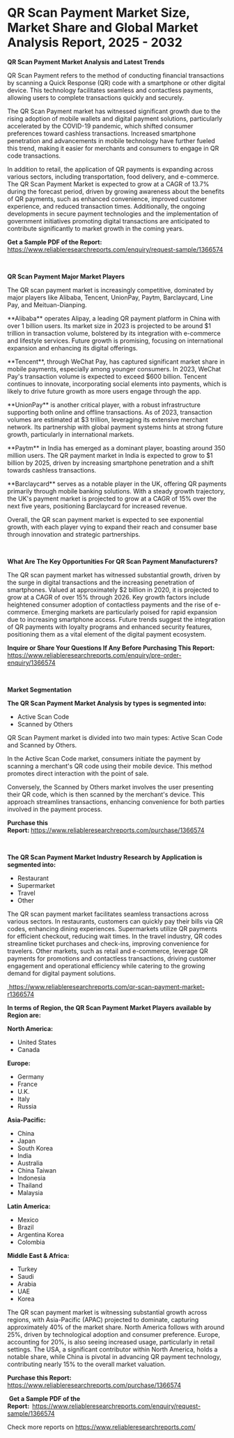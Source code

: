 <p><h1>QR Scan Payment Market Size, Market Share and Global Market Analysis Report, 2025 - 2032</h1></p><p><strong>QR Scan Payment Market Analysis and Latest Trends</strong></p>
<p><p>QR Scan Payment refers to the method of conducting financial transactions by scanning a Quick Response (QR) code with a smartphone or other digital device. This technology facilitates seamless and contactless payments, allowing users to complete transactions quickly and securely. </p><p>The QR Scan Payment market has witnessed significant growth due to the rising adoption of mobile wallets and digital payment solutions, particularly accelerated by the COVID-19 pandemic, which shifted consumer preferences toward cashless transactions. Increased smartphone penetration and advancements in mobile technology have further fueled this trend, making it easier for merchants and consumers to engage in QR code transactions. </p><p>In addition to retail, the application of QR payments is expanding across various sectors, including transportation, food delivery, and e-commerce. The QR Scan Payment Market is expected to grow at a CAGR of 13.7% during the forecast period, driven by growing awareness about the benefits of QR payments, such as enhanced convenience, improved customer experience, and reduced transaction times. Additionally, the ongoing developments in secure payment technologies and the implementation of government initiatives promoting digital transactions are anticipated to contribute significantly to market growth in the coming years.</p></p>
<p><strong>Get a Sample PDF of the Report:&nbsp;</strong> <a href="https://www.reliableresearchreports.com/enquiry/request-sample/1366574?utm_campaign=3492&utm_medium=2&utm_source=Github&utm_content=ia&utm_term=22032025&utm_id=qr-scan-payment">https://www.reliableresearchreports.com/enquiry/request-sample/1366574</a></p>
<p>&nbsp;</p>
<p><strong>QR Scan Payment Major Market Players</strong></p>
<p><p>The QR scan payment market is increasingly competitive, dominated by major players like Alibaba, Tencent, UnionPay, Paytm, Barclaycard, Line Pay, and Meituan-Dianping.</p><p>**Alibaba** operates Alipay, a leading QR payment platform in China with over 1 billion users. Its market size in 2023 is projected to be around $1 trillion in transaction volume, bolstered by its integration with e-commerce and lifestyle services. Future growth is promising, focusing on international expansion and enhancing its digital offerings.</p><p>**Tencent**, through WeChat Pay, has captured significant market share in mobile payments, especially among younger consumers. In 2023, WeChat Pay's transaction volume is expected to exceed $600 billion. Tencent continues to innovate, incorporating social elements into payments, which is likely to drive future growth as more users engage through the app.</p><p>**UnionPay** is another critical player, with a robust infrastructure supporting both online and offline transactions. As of 2023, transaction volumes are estimated at $3 trillion, leveraging its extensive merchant network. Its partnership with global payment systems hints at strong future growth, particularly in international markets.</p><p>**Paytm** in India has emerged as a dominant player, boasting around 350 million users. The QR payment market in India is expected to grow to $1 billion by 2025, driven by increasing smartphone penetration and a shift towards cashless transactions. </p><p>**Barclaycard** serves as a notable player in the UK, offering QR payments primarily through mobile banking solutions. With a steady growth trajectory, the UK's payment market is projected to grow at a CAGR of 15% over the next five years, positioning Barclaycard for increased revenue.</p><p>Overall, the QR scan payment market is expected to see exponential growth, with each player vying to expand their reach and consumer base through innovation and strategic partnerships.</p></p>
<p>&nbsp;</p>
<p><strong>What Are The Key Opportunities For QR Scan Payment Manufacturers?</strong></p>
<p><p>The QR scan payment market has witnessed substantial growth, driven by the surge in digital transactions and the increasing penetration of smartphones. Valued at approximately $2 billion in 2020, it is projected to grow at a CAGR of over 15% through 2026. Key growth factors include heightened consumer adoption of contactless payments and the rise of e-commerce. Emerging markets are particularly poised for rapid expansion due to increasing smartphone access. Future trends suggest the integration of QR payments with loyalty programs and enhanced security features, positioning them as a vital element of the digital payment ecosystem.</p></p>
<p><strong>Inquire or Share Your Questions If Any Before Purchasing This Report:</strong> <a href="https://www.reliableresearchreports.com/enquiry/pre-order-enquiry/1366574?utm_campaign=3492&utm_medium=2&utm_source=Github&utm_content=ia&utm_term=22032025&utm_id=qr-scan-payment">https://www.reliableresearchreports.com/enquiry/pre-order-enquiry/1366574</a></p>
<p>&nbsp;</p>
<p><strong>Market Segmentation</strong></p>
<p><strong>The QR Scan Payment Market Analysis by types is segmented into:</strong></p>
<p><ul><li>Active Scan Code</li><li>Scanned by Others</li></ul></p>
<p><p>QR Scan Payment market is divided into two main types: Active Scan Code and Scanned by Others. </p><p>In the Active Scan Code market, consumers initiate the payment by scanning a merchant's QR code using their mobile device. This method promotes direct interaction with the point of sale. </p><p>Conversely, the Scanned by Others market involves the user presenting their QR code, which is then scanned by the merchant's device. This approach streamlines transactions, enhancing convenience for both parties involved in the payment process.</p></p>
<p><strong>Purchase this Report:&nbsp;</strong><a href="https://www.reliableresearchreports.com/purchase/1366574?utm_campaign=3492&utm_medium=2&utm_source=Github&utm_content=ia&utm_term=22032025&utm_id=qr-scan-payment">https://www.reliableresearchreports.com/purchase/1366574</a></p>
<p>&nbsp;</p>
<p><strong>The QR Scan Payment Market Industry Research by Application is segmented into:</strong></p>
<p><ul><li>Restaurant</li><li>Supermarket</li><li>Travel</li><li>Other</li></ul></p>
<p><p>The QR scan payment market facilitates seamless transactions across various sectors. In restaurants, customers can quickly pay their bills via QR codes, enhancing dining experiences. Supermarkets utilize QR payments for efficient checkout, reducing wait times. In the travel industry, QR codes streamline ticket purchases and check-ins, improving convenience for travelers. Other markets, such as retail and e-commerce, leverage QR payments for promotions and contactless transactions, driving customer engagement and operational efficiency while catering to the growing demand for digital payment solutions.</p></p>
<p><a href="https://www.reliableresearchreports.com/qr-scan-payment-market-r1366574?utm_campaign=3492&utm_medium=2&utm_source=Github&utm_content=ia&utm_term=22032025&utm_id=qr-scan-payment">&nbsp;https://www.reliableresearchreports.com/qr-scan-payment-market-r1366574</a></p>
<p><strong>In terms of Region, the QR Scan Payment Market Players available by Region are:</strong></p>
<p>
    <p> <strong> North America: </strong>
        <ul>
            <li>United States</li>
            <li>Canada</li>
        </ul>
        </p> 
    <p> <strong> Europe: </strong>
        <ul>
            <li>Germany</li>
            <li>France</li>
            <li>U.K.</li>
            <li>Italy</li>
            <li>Russia</li>
        </ul>
        </p> 
    <p> <strong> Asia-Pacific: </strong>
        <ul>
            <li>China</li>
            <li>Japan</li>
            <li>South Korea</li>
            <li>India</li>
            <li>Australia</li>
            <li>China Taiwan</li>
            <li>Indonesia</li>
            <li>Thailand</li>
            <li>Malaysia</li>
        </ul>
        </p> 
    <p> <strong> Latin America: </strong>
        <ul>
            <li>Mexico</li>
            <li>Brazil</li>
            <li>Argentina Korea</li>
            <li>Colombia</li>
        </ul>
        </p> 
    <p> <strong> Middle East & Africa: </strong>
        <ul>
            <li>Turkey</li>
            <li>Saudi</li>
            <li>Arabia</li>
            <li>UAE</li>
            <li>Korea</li>
        </ul>
    </p>
    </p>
<p><p>The QR scan payment market is witnessing substantial growth across regions, with Asia-Pacific (APAC) projected to dominate, capturing approximately 40% of the market share. North America follows with around 25%, driven by technological adoption and consumer preference. Europe, accounting for 20%, is also seeing increased usage, particularly in retail settings. The USA, a significant contributor within North America, holds a notable share, while China is pivotal in advancing QR payment technology, contributing nearly 15% to the overall market valuation.</p></p>
<p><strong>Purchase this Report: </strong><a href="https://www.reliableresearchreports.com/purchase/1366574?utm_campaign=3492&utm_medium=2&utm_source=Github&utm_content=ia&utm_term=22032025&utm_id=qr-scan-payment">https://www.reliableresearchreports.com/purchase/1366574</a></p>
<p>&nbsp;<strong>Get a Sample PDF of the Report:&nbsp;&nbsp;</strong><a href="https://www.reliableresearchreports.com/enquiry/request-sample/1366574?utm_campaign=3492&utm_medium=2&utm_source=Github&utm_content=ia&utm_term=22032025&utm_id=qr-scan-payment">https://www.reliableresearchreports.com/enquiry/request-sample/1366574</a></p>
<p><strong></strong></p>
<p>Check more reports on <a href="https://www.reliableresearchreports.com/?utm_campaign=3492&utm_medium=2&utm_source=Github&utm_content=ia&utm_term=22032025&utm_id=qr-scan-payment">https://www.reliableresearchreports.com/</a></p>